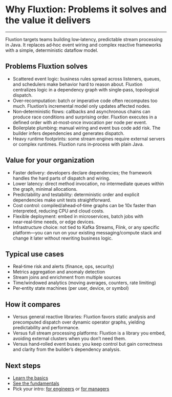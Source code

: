 # Why Fluxtion: Problems it solves and the value it delivers
---

Fluxtion targets teams building low‑latency, predictable stream processing in Java. It replaces ad‑hoc event wiring and
complex reactive frameworks with a simple, deterministic dataflow model.

## Problems Fluxtion solves

- Scattered event logic: business rules spread across listeners, queues, and schedulers make behavior hard to reason
  about. Fluxtion centralizes logic in a dependency graph with single‑pass, topological dispatch.
- Over‑recomputation: batch or imperative code often recomputes too much. Fluxtion’s incremental model only updates
  affected nodes.
- Non‑deterministic flows: callbacks and asynchronous chains can produce race conditions and surprising order. Fluxtion
  executes in a defined order with at‑most‑once invocation per node per event.
- Boilerplate plumbing: manual wiring and event bus code add risk. The builder infers dependencies and generates
  dispatch.
- Heavy runtime footprints: some stream engines require external servers or complex runtimes. Fluxtion runs in‑process
  with plain Java.

## Value for your organization

- Faster delivery: developers declare dependencies; the framework handles the hard parts of dispatch and wiring.
- Lower latency: direct method invocation, no intermediate queues within the graph, minimal allocations.
- Predictability and testability: deterministic order and explicit dependencies make unit tests straightforward.
- Cost control: compiled/ahead‑of‑time graphs can be 10x faster than interpreted, reducing CPU and cloud costs.
- Flexible deployment: embed in microservices, batch jobs with near‑real‑time needs, or edge devices.
- Infrastructure choice: not tied to Kafka Streams, Flink, or any specific platform—you can run on your existing messaging/compute stack and change it later without rewriting business logic.

## Typical use cases

- Real‑time risk and alerts (finance, ops, security)
- Metrics aggregation and anomaly detection
- Stream joins and enrichment from multiple sources
- Time/windowed analytics (moving averages, counters, rate limiting)
- Per‑entity state machines (per user, device, or symbol)

## How it compares

- Versus general reactive libraries: Fluxtion favors static analysis and precomputed dispatch over dynamic operator
  graphs, yielding predictability and performance.
- Versus full stream processing platforms: Fluxtion is a library you embed, avoiding external clusters when you don’t
  need them.
- Versus hand‑rolled event buses: you keep control but gain correctness and clarity from the builder’s dependency
  analysis.

## Next steps

- [Learn the basics](what-is-dataflow.md)
- [See the fundamentals](dataflow-fundamentals.md)
- Pick your intro: [for engineers](intro-engineers.md) or [for managers](intro-managers.md)
